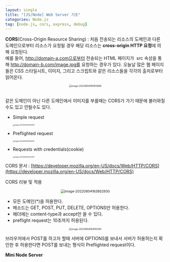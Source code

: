 ```yaml
---
layout: single
title: "[JS/Node] Web Server 기초"
categories: Node.js
tag: [node.js, cors, express, debug]
---
```


**CORS**(Cross-Origin Resource Sharing) : 처음 전송되는 리소스의 도메인과 다른 도메인으로부터 리소스가 요청될 경우 해당 리소스는 **cross-origin HTTP 요청**에 의해 요청된다.  
예를 들어, http://domain-a.com으로부터 전송되는 HTML 페이지가 <img> src 속성을 통해 http://domain-b.com/image.jpg를 요청하는 경우가 있다. 오늘날 많은 웹 페이지들은 CSS 스타일시트, 이미지, 그리고 스크립트와 같은 리소스들을 각각의 출처로부터 읽어온다.

<center>
<img src="../../images/2022-08-04-nj_5th/image-20220804160913856.png" alt="image-20220804160913856" style="zoom:50%;" />

</center><br>

같은 도메인이 아닌 다른 도메인에서 이미지를 부를때는 CORS가 가기 때문에 불러와질수도 있고 안될수도 있다.

- Simple request

  <img src="../../images/2022-08-04-nj_5th/image-20220804162845289.png" alt="image-20220804162845289" style="zoom:33%;" />

- Preflighted request

  <img src="../../images/2022-08-04-nj_5th/image-20220804162938740.png" alt="image-20220804162938740" style="zoom:33%;" />

- Requests with credentials(cookie)

  <img src="../../images/2022-08-04-nj_5th/image-20220804163037978.png" alt="image-20220804163037978" style="zoom:33%;" />

CORS 문서 : [https://developer.mozilla.org/en-US/docs/Web/HTTP/CORS](https://developer.mozilla.org/en-US/docs/Web/HTTP/CORS)

CORS 리뷰 및 적용

<center>

<img src="../../images/2022-08-04-nj_5th/image-20220804163852930.png" alt="image-20220804163852930" style="zoom:75%;" />

</center>

- 모든 도메인(*)을 허용한다.
- 메소드는 GET, POST, PUT, DELETE, OPTIONS만 허용한다.
- 헤더에는 content-type과 accept만 쓸 수 있다.
- preflight request는 10초까지 허용된다.

<center>

<img src="../../images/2022-08-04-nj_5th/image-20220804164150354.png" alt="image-20220804164150354" style="zoom:50%;" />

</center>



브라우저에서 POST를 하고자 할때 서버에 OPTIONS를 보내서 서버가 허용하는지 확인한 후 허용한다면 POST를 보내는 형식이 Preflighted request이다.

**Mini Node Server**

